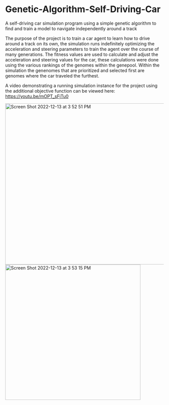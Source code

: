 # Genetic-Algorithm-Self-Driving-Car
 
A self-driving car simulation program using a simple genetic algorithm to find and train a model to navigate independently around a track

The purpose of the project is to train a car agent to learn how to drive around a track on its own, the simulation runs indefinitely optimizing the acceleration and steering parameters to train the agent over the course of many generations. The fitness values are used to calculate and adjust the acceleration and steering values for the car, these calculations were done using the various rankings of the genomes within the genepool. Within the simulation the genenomes that are prioritized and selected first are genomes where the car traveled the furthest. 

A video demonstrating a running simulation instance for the project using the additional objective function can be viewed here: https://youtu.be/mOPT_sFjTu0

<img width="512" alt="Screen Shot 2022-12-13 at 3 52 51 PM" src="https://user-images.githubusercontent.com/24593380/207441139-f9a7c730-d818-4c5e-b726-efdbc082c2a9.png">

<img width="430" alt="Screen Shot 2022-12-13 at 3 53 15 PM" src="https://user-images.githubusercontent.com/24593380/207441204-6268fb43-b2f7-477b-bbb2-98d6fedd93cf.png">
